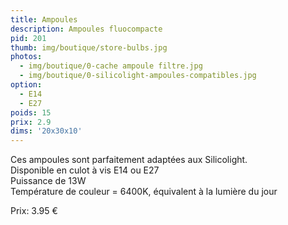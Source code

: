 ```yaml
---
title: Ampoules
description: Ampoules fluocompacte
pid: 201
thumb: img/boutique/store-bulbs.jpg
photos:
  - img/boutique/0-cache ampoule filtre.jpg
  - img/boutique/0-silicolight-ampoules-compatibles.jpg
option:
  - E14
  - E27
poids: 15
prix: 2.9
dims: '20x30x10'
---
```


Ces ampoules sont parfaitement adaptées aux Silicolight.  
Disponible en culot à vis E14 ou E27  
Puissance de 13W  
Température de couleur = 6400K, équivalent à la lumière du jour  

Prix: 3.95 €